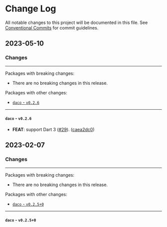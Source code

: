 # Change Log

All notable changes to this project will be documented in this file.
See [Conventional Commits](https://conventionalcommits.org) for commit guidelines.

## 2023-05-10

### Changes

---

Packages with breaking changes:

 - There are no breaking changes in this release.

Packages with other changes:

 - [`daco` - `v0.2.6`](#daco---v026)

---

#### `daco` - `v0.2.6`

 - **FEAT**: support Dart 3 ([#29](https://github.com/blaugold/daco/issues/29)). ([caea2dc0](https://github.com/blaugold/daco/commit/caea2dc0a751ba3a241f04fd52fbca9de69a9d60))


## 2023-02-07

### Changes

---

Packages with breaking changes:

 - There are no breaking changes in this release.

Packages with other changes:

 - [`daco` - `v0.2.5+0`](#daco---v0250)

---

#### `daco` - `v0.2.5+0`

